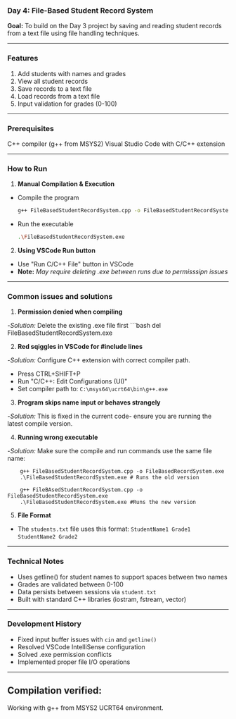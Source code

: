 ### Day 4: File-Based Student Record System

**Goal:**
To build on the Day 3 project by saving and reading student records from a text file using file handling techniques. 

--- 

### Features 
1. Add students with names and grades
2. View all student records
3. Save records to a text file
4. Load records from a text file
5. Input validation for grades (0-100)

---

### Prerequisites 
C++ compiler (g++ from MSYS2)
Visual Studio Code with C/C++ extension

---

### How to Run 
1. **Manual Compilation & Execution**
- Compile the program 
    ```bash
    g++ FileBasedStudentRecordSystem.cpp -o FileBasedStudentRecordSystem.exe

- Run the executable
    ```bash
    .\FileBasedStudentRecordSystem.exe

2. **Using VSCode Run button**    
- Use "Run C/C++ File" button in VSCode
- **Note:** *May require deleting .exe between runs due to permisssipn issues*

---

### Common issues and solutions 
1. **Permission denied when compiling**

-*Solution:* 
Delete the existing .exe file first
    ```bash
    del FileBasedStudentRecordSystem.exe

2. **Red sqiggles in VSCode for #include lines**

-*Solution:*
Configure C++ extension with correct compiler path. 
- Press CTRL+SHIFT+P
- Run "C/C++: Edit Configurations (UI)"
- Set compiler path to: `C:\msys64\ucrt64\bin\g++.exe`

3. **Program skips name input or behaves strangely**

-*Solution:* 
This is fixed in the current code- ensure you are running the latest compile version. 

4. **Running wrong executable**

-*Solution:* 
Make sure the compile and run commands use the same file name:
        
        g++ FileBasedStudentRecordSystem.cpp -o FileBasedRecordSystem.exe
        .\FileBasedStudentRecordSystem.exe # Runs the old version

        g++ FileBAsedStudentRecordSystem.cpp -o FileBasedStudentRecordSystem.exe
        .\FileBasedStudentRecordSystem.exe #Runs the new version

5. **File Format**
- The `students.txt` file uses this format: 
`StudentName1 Grade1`
`StudentName2 Grade2`    

---

### Technical Notes 
- Uses getline() for student names to support spaces between two names
- Grades are validated between 0-100
- Data persists between sessions via `student.txt`
- Built with standard C++ libraries (iostram, fstream, vector)

---

### Development History 
- Fixed input buffer issues with `cin` and  `getline()`
- Resolved VSCode IntelliSense configuration
- Solved .exe permission conflicts
- Implemented proper file I/O operations

---

## Compilation verified:
Working with g++ from MSYS2 UCRT64 environment.